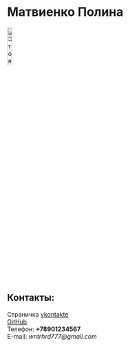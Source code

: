 <html>
  <head>
    <meta charset="utf-8">
    <title>Моя личная страничка</title>
  </head>
  <body> 
    <left><h1>Матвиенко Полина</h1></left>
    <left><img alt="Это я" width="15%" src="i.webp"></left>
    <br/>
    <h2>Контакты:</h2>
    Страничка <a href=https://vk.com/username/>vkontakte</a>
    <br/>
    <a href=https://github.com/username>GitHub</a>
    <br/>
    Телефон: <b>+78901234567</b>
    <br/>
    E-mail: <i>wntrhrd777@gmail.com</i>
  </body>
</html>
